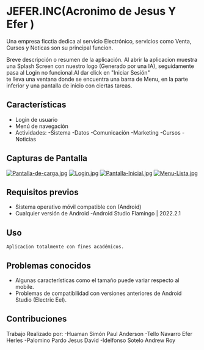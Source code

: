 # JEFER.INC(Acronimo de Jesus Y Efer )
Una empresa ficctia dedica al servicio Electrónico, servicios como Venta, Cursos y Noticas son su principal funcion.

Breve descripción o resumen de la aplicación.
Al abrir la aplicacion muestra una Splash Screen con nuestro logo (Generado por una IA), seguidamente pasa al Login no funcional.Al dar click en "Iniciar Sesión"  
te lleva una ventana donde se encuentra una barra de Menu, en la parte inferior y una pantalla de inicio con ciertas tareas.
## Características
- Login de usuario
- Menú de navegación
- Actividades:
	-Sistema
	-Datos
	-Comunicación
	-Marketing
	-Cursos
	-Noticias	
## Capturas de Pantalla
[![Pantalla-de-carga.jpg](https://i.postimg.cc/76YMMCZj/Pantalla-de-carga.jpg)](https://postimg.cc/5HTCf2vm)
[![Login.jpg](https://i.postimg.cc/hj6zzhzL/Login.jpg)](https://postimg.cc/LYk6G9V5)
[![Pantalla-Inicial.jpg](https://i.postimg.cc/yxfVgbrw/Pantalla-Inicial.jpg)](https://postimg.cc/y3Zq2vKP)
[![Menu-Lista.jpg](https://i.postimg.cc/SsdBKzns/Menu-Lista.jpg)](https://postimg.cc/627jjqLJ)

## Requisitos previos 

- Sistema operativo móvil compatible con (Android)
- Cualquier versión de Android
-Android Studio Flamingo | 2022.2.1
## Uso
	Aplicacion totalmente con fines académicos.

## Problemas conocidos
- Algunas características como el tamaño puede variar respecto  al mobile.
- Problemas de compatibilidad con versiones anteriores de Android Studio (Electric Eel).

## Contribuciones
Trabajo Realizado por:
	-Huaman Simón Paul Anderson
	-Tello Navarro Efer Herles
	-Palomino Pardo Jesus David
	-Idelfonso Sotelo Andrew Roy










